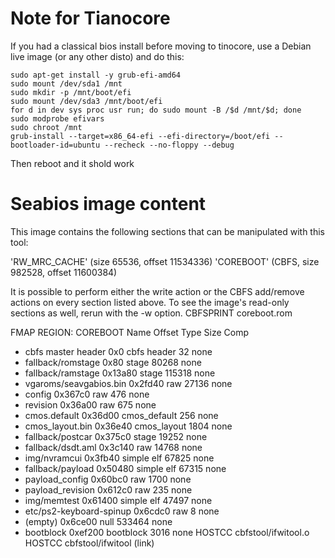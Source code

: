# Note for Tianocore
If you had a classical bios install before moving to tinocore, use a Debian live image (or any other disto) and do this:

```
sudo apt-get install -y grub-efi-amd64
sudo mount /dev/sda1 /mnt
sudo mkdir -p /mnt/boot/efi
sudo mount /dev/sda3 /mnt/boot/efi
for d in dev sys proc usr run; do sudo mount -B /$d /mnt/$d; done
sudo modprobe efivars
sudo chroot /mnt
grub-install --target=x86_64-efi --efi-directory=/boot/efi --bootloader-id=ubuntu --recheck --no-floppy --debug
```

Then reboot and it shold work

# Seabios image content
This image contains the following sections that can be manipulated with this tool:

'RW_MRC_CACHE' (size 65536, offset 11534336)
'COREBOOT' (CBFS, size 982528, offset 11600384)

It is possible to perform either the write action or the CBFS add/remove actions on every section listed above.
To see the image's read-only sections as well, rerun with the -w option.
    CBFSPRINT  coreboot.rom

FMAP REGION: COREBOOT
Name                           Offset     Type           Size   Comp
* cbfs master header             0x0        cbfs header        32 none
* fallback/romstage              0x80       stage           80268 none
* fallback/ramstage              0x13a80    stage          115318 none
* vgaroms/seavgabios.bin         0x2fd40    raw             27136 none
* config                         0x367c0    raw               476 none
* revision                       0x36a00    raw               675 none
* cmos.default                   0x36d00    cmos_default      256 none
* cmos_layout.bin                0x36e40    cmos_layout      1804 none
* fallback/postcar               0x375c0    stage           19252 none
* fallback/dsdt.aml              0x3c140    raw             14768 none
* img/nvramcui                   0x3fb40    simple elf      67825 none
* fallback/payload               0x50480    simple elf      67315 none
* payload_config                 0x60bc0    raw              1700 none
* payload_revision               0x612c0    raw               235 none
* img/memtest                    0x61400    simple elf      47497 none
* etc/ps2-keyboard-spinup        0x6cdc0    raw                 8 none
* (empty)                        0x6ce00    null           533464 none
* bootblock                      0xef200    bootblock        3016 none
    HOSTCC     cbfstool/ifwitool.o
    HOSTCC     cbfstool/ifwitool (link)

